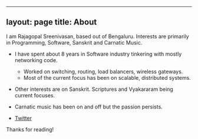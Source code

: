 
---
layout: page
title: About
---

  I am Rajagopal Sreenivasan, based out of Bengaluru.
  Interests are primarily in Programming, Software, Sanskrit and Carnatic Music.


- I have spent about 8 years in Software industry tinkering with mostly networking code.
  - Worked on switching, routing, load balancers, wireless gateways.
  - Most of the current focus has been on scalable, distributed systems.

- Other interests are on Sanskrit. Scriptures and Vyakararam being current focuses.
- Carnatic music has been on and off but the passion persists.

* [Twitter](https://twitter.com/rajagopal211)


Thanks for reading!
